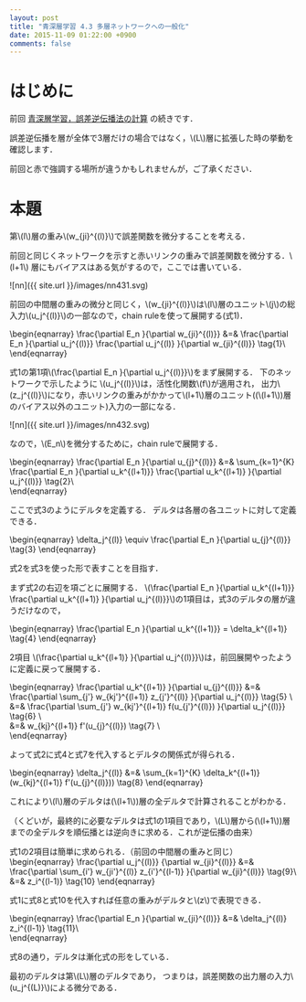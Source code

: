 ```yaml
---
layout: post
title: "青深層学習 4.3 多層ネットワークへの一般化"
date: 2015-11-09 01:22:00 +0900
comments: false
---
```


# はじめに
前回 [青深層学習，誤差逆伝播法の計算](http://nzw0301.github.io/2015/11/blueDeepLearningChapter42/ "青深層学習，誤差逆伝播法の計算")
の続きです．

誤差逆伝播を層が全体で3層だけの場合ではなく，\\(L\\)層に拡張した時の挙動を確認します．

前回と赤で強調する場所が違うかもしれませんが，ご了承ください．
# 本題

第\\(l\\)層の重み\\(w_{ji}^{(l)}\\)で誤差関数を微分することを考える．

前回と同じくネットワークを示すと赤いリンクの重みで誤差関数を微分する．\\(l+1\\) 層にもバイアスはある気がするので，ここでは書いている．

![nn]({{ site.url }}/images/nn431.svg)

前回の中間層の重みの微分と同じく，\\(w_{ji}^{(l)}\\)は\\(l\\)層のユニット\\(j\\)の総入力\\(u_j^{(l)}\\)の一部なので，chain ruleを使って展開する(式1)．

\begin{eqnarray}
\frac{\partial E_n }{\partial w_{ji}^{(l)}} &=&
\frac{\partial E_n }{\partial u_j^{(l)}} \frac{\partial u_j^{(l)} }{\partial w_{ji}^{(l)}} \tag{1}\\\
\end{eqnarray}

式1の第1項\\(\frac{\partial E_n }{\partial u_j^{(l)}}\\)をまず展開する．
下のネットワークで示したように
\\(u_j^{(l)}\\)は，活性化関数\\(f\\)が適用され，
出力\\(z_j^{(l)}\\)になり，赤いリンクの重みがかかって\\(l+1\\)層のユニット((\\(l+1\\))層のバイアス以外のユニット)入力の一部になる．

![nn]({{ site.url }}/images/nn432.svg)

なので，\\(E_n\\)を微分するために，chain ruleで展開する．


\begin{eqnarray}
\frac{\partial E_n }{\partial u_{j}^{(l)}} &=&
\sum_{k=1}^{K} \frac{\partial E_n }{\partial u_k^{(l+1)}} \frac{\partial u_k^{(l+1)} }{\partial u_j^{(l)}} \tag{2}\\\
\end{eqnarray}

ここで式3のようにデルタを定義する．
デルタは各層の各ユニットに対して定義できる．

\begin{eqnarray}
\delta_j^{(l)} \equiv 
  \frac{\partial E_n }{\partial u_{j}^{(l)}} \tag{3}
\end{eqnarray}

式2を式3を使った形で表すことを目指す．

まず式2の右辺を項ごとに展開する．
\\(\frac{\partial E_n }{\partial u_k^{(l+1)}} \frac{\partial u_k^{(l+1)} }{\partial u_j^{(l)}}\\)の1項目は，式3のデルタの層が違うだけなので，

\begin{eqnarray}
\frac{\partial E_n }{\partial u_k^{(l+1)}} = \delta_k^{(l+1)} \tag{4}
\end{eqnarray}

2項目 \\(\frac{\partial u_k^{(l+1)} }{\partial u_j^{(l)}}\\)は，前回展開やったように定義に戻って展開する．

\begin{eqnarray}
\frac{\partial u_k^{(l+1)} }{\partial u_{j}^{(l)}} &=& \frac{\partial \sum_{j'} w_{kj'}^{(l+1)} z_{j'}^{(l)} }{\partial u_j^{(l)}} \tag{5} \\\
&=& \frac{\partial \sum_{j'} w_{kj'}^{(l+1)} f(u_{j'}^{(l)}) }{\partial u_j^{(l)}} \tag{6} \\\
&=&  w_{kj}^{(l+1)} f'(u_{j}^{(l)})  \tag{7} \\\
\end{eqnarray}

よって式2に式4と式7を代入するとデルタの関係式が得られる．


\begin{eqnarray}
\delta_j^{(l)}  &=& \sum_{k=1}^{K} \delta_k^{(l+1)} (w_{kj}^{(l+1)} f'(u_{j}^{(l)})) \tag{8}
\end{eqnarray}

これにより\\(l\\)層のデルタは(\\(l+1\\))層の全デルタで計算されることがわかる．

（くどいが，最終的に必要なデルタは式1の1項目であり，\\(L\\)層から(\\(l+1\\))層までの全デルタを順伝播とは逆向きに求める．これが逆伝播の由来）

式1の2項目は簡単に求められる．（前回の中間層の重みと同じ）
\begin{eqnarray}
\frac{\partial u_j^{(l)}} {\partial w_{ji}^{(l)}} &=& \frac{\partial \sum_{i'} w_{ji'}^{(l)} z_{i'}^{(l-1)} }{\partial w_{ji}^{(l)}} \tag{9}\\\
  &=& z_i^{(l-1)} \tag{10}
\end{eqnarray}

式1に式8と式10を代入すれば任意の重みがデルタと\\(z\\)で表現できる．

\begin{eqnarray}
\frac{\partial E_n }{\partial w_{ji}^{(l)}} &=&
\delta_j^{(l)} z_i^{(l-1)} \tag{11}\\\
\end{eqnarray}


式8の通り，デルタは漸化式の形をしている．

最初のデルタは第\\(L\\)層のデルタであり，
つまりは，誤差関数の出力層の入力\\(u_j^{(L)}\\)による微分である．
